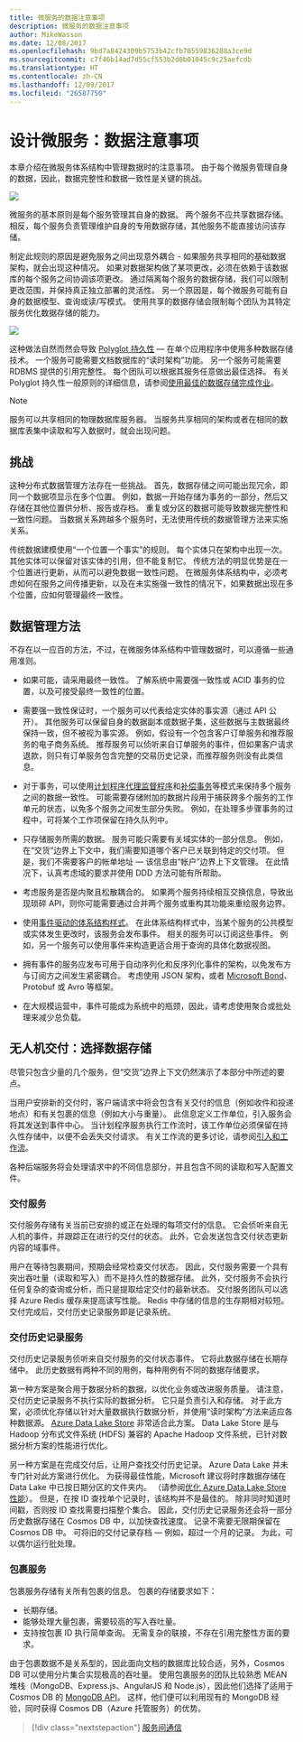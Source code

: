 ```yaml
---
title: 微服务的数据注意事项
description: 微服务的数据注意事项
author: MikeWasson
ms.date: 12/08/2017
ms.openlocfilehash: 9bd7a8424309b5753b42cfb70559836288a3ce9d
ms.sourcegitcommit: c7f46b14ad7d55cf553b2d0b01045c9c25aefcdb
ms.translationtype: HT
ms.contentlocale: zh-CN
ms.lasthandoff: 12/09/2017
ms.locfileid: "26587750"
---
```

# <a name="designing-microservices-data-considerations"></a>设计微服务：数据注意事项

本章介绍在微服务体系结构中管理数据时的注意事项。 由于每个微服务管理自身的数据，因此，数据完整性和数据一致性是关键的挑战。

![](./images/data-considerations.png)

微服务的基本原则是每个服务管理其自身的数据。 两个服务不应共享数据存储。 相反，每个服务负责管理维护自身的专用数据存储，其他服务不能直接访问该存储。

制定此规则的原因是避免服务之间出现意外耦合 - 如果服务共享相同的基础数据架构，就会出现这种情况。 如果对数据架构做了某项更改，必须在依赖于该数据库的每个服务之间协调该项更改。 通过隔离每个服务的数据存储，我们可以限制更改范围，并保持真正独立部署的灵活性。 另一个原因是，每个微服务可能有自身的数据模型、查询或读/写模式。 使用共享的数据存储会限制每个团队为其特定服务优化数据存储的能力。 

![](../guide/architecture-styles/images/cqrs-microservices-wrong.png)

这种做法自然而然会导致 [Polyglot 持久性](https://martinfowler.com/bliki/PolyglotPersistence.html) &mdash; 在单个应用程序中使用多种数据存储技术。 一个服务可能需要文档数据库的“读时架构”功能。 另一个服务可能需要 RDBMS 提供的引用完整性。 每个团队可以根据其服务任意做出最佳选择。 有关 Polyglot 持久性一般原则的详细信息，请参阅[使用最佳的数据存储完成作业](../guide/design-principles/use-the-best-data-store.md)。 

> [!NOTE]
> 服务可以共享相同的物理数据库服务器。 当服务共享相同的架构或者在相同的数据库表集中读取和写入数据时，就会出现问题。


## <a name="challenges"></a>挑战

这种分布式数据管理方法存在一些挑战。 首先，数据存储之间可能出现冗余，即同一个数据项显示在多个位置。 例如，数据一开始存储为事务的一部分，然后又存储在其他位置供分析、报告或存档。 重复或分区的数据可能导致数据完整性和一致性问题。 当数据关系跨越多个服务时，无法使用传统的数据管理方法来实施关系。

传统数据建模使用“一个位置一个事实”的规则。 每个实体只在架构中出现一次。 其他实体可以保留对该实体的引用，但不能复制它。 传统方法的明显优势是在一个位置进行更新，从而可以避免数据一致性问题。 在微服务体系结构中，必须考虑如何在服务之间传播更新，以及在未实施强一致性的情况下，如果数据出现在多个位置，应如何管理最终一致性。 

## <a name="approaches-to-managing-data"></a>数据管理方法

不存在以一应百的方法，不过，在微服务体系结构中管理数据时，可以遵循一些通用准则。

- 如果可能，请采用最终一致性。 了解系统中需要强一致性或 ACID 事务的位置，以及可接受最终一致性的位置。

- 需要强一致性保证时，一个服务可以代表给定实体的事实源（通过 API 公开）。 其他服务可以保留自身的数据副本或数据子集，这些数据与主数据最终保持一致，但不被视为事实源。 例如，假设有一个包含客户订单服务和推荐服务的电子商务系统。 推荐服务可以侦听来自订单服务的事件，但如果客户请求退款，则只有订单服务包含完整的交易历史记录，而推荐服务则没有此类信息。

- 对于事务，可以使用[计划程序代理监督程序](../patterns/scheduler-agent-supervisor.md)和[补偿事务](../patterns/compensating-transaction.md)等模式来保持多个服务之间的数据一致性。  可能需要存储附加的数据片段用于捕获跨多个服务的工作单元的状态，以免多个服务之间发生部分失败。 例如，在处理多步骤事务的过程中，可将某个工作项保留在持久队列中。 

- 只存储服务所需的数据。 服务可能只需要有关域实体的一部分信息。 例如，在“交货”边界上下文中，我们需要知道哪个客户已关联到特定的交付项。 但是，我们不需要客户的帐单地址 &mdash; 该信息由“帐户”边界上下文管理。 在此情况下，认真考虑域的要求并使用 DDD 方法可能有所帮助。 

- 考虑服务是否是内聚且松散耦合的。 如果两个服务持续相互交换信息，导致出现琐碎 API，则你可能需要通过合并两个服务或重构其功能来重绘服务边界。

- 使用[事件驱动的体系结构样式](../guide/architecture-styles/event-driven.md)。 在此体系结构样式中，当某个服务的公共模型或实体发生更改时，该服务会发布事件。 相关的服务可以订阅这些事件。 例如，另一个服务可以使用事件来构造更适合用于查询的具体化数据视图。 

- 拥有事件的服务应发布可用于自动序列化和反序列化事件的架构，以免发布方与订阅方之间发生紧密耦合。 考虑使用 JSON 架构，或者 [Microsoft Bond](https://github.com/Microsoft/bond)、Protobuf 或 Avro 等框架。  
 
- 在大规模运营中，事件可能成为系统中的瓶颈，因此，请考虑使用聚合或批处理来减少总负载。 

## <a name="drone-delivery-choosing-the-data-stores"></a>无人机交付：选择数据存储 

尽管只包含少量的几个服务，但“交货”边界上下文仍然演示了本部分中所述的要点。 

当用户安排新的交付时，客户端请求中将会包含有关交付的信息（例如收件和投递地点）和有关包裹的信息（例如大小与重量）。 此信息定义工作单位，引入服务会将其发送到事件中心。 当计划程序服务执行工作流时，该工作单位必须保留在持久性存储中，以便不会丢失交付请求。 有关工作流的更多讨论，请参阅[引入和工作流](./ingestion-workflow.md)。 

各种后端服务将会处理请求中的不同信息部分，并且包含不同的读取和写入配置文件。 

### <a name="delivery-service"></a>交付服务

交付服务存储有关当前已安排的或正在处理的每项交付的信息。 它会侦听来自无人机的事件，并跟踪正在进行的交付的状态。 此外，它会发送包含交付状态更新内容的域事件。

用户在等待包裹期间，预期会经常检查交付状态。 因此，交付服务需要一个具有突出吞吐量（读取和写入）而不是持久性的数据存储。 此外，交付服务不会执行任何复杂的查询或分析，而只是提取给定交付的最新状态。 交付服务团队可以选择 Azure Redis 缓存来提高读写性能。 Redis 中存储的信息的生存期相对较短。 交付完成后，交付历史记录服务即是记录系统。

### <a name="delivery-history-service"></a>交付历史记录服务

交付历史记录服务侦听来自交付服务的交付状态事件。 它将此数据存储在长期存储中。 此历史数据有两种不同的用例，每种用例有不同的数据存储要求。 

第一种方案是聚合用于数据分析的数据，以优化业务或改进服务质量。 请注意，交付历史记录服务不执行实际的数据分析。 它只是负责引入和存储。 对于此方案，必须优化存储以针对大量数据执行数据分析，并使用“读时架构”方法来适应各种数据源。 [Azure Data Lake Store](/azure/data-lake-store/) 非常适合此方案。 Data Lake Store 是与 Hadoop 分布式文件系统 (HDFS) 兼容的 Apache Hadoop 文件系统，已针对数据分析方案的性能进行优化。 

另一种方案是在完成交付后，让用户查找交付历史记录。 Azure Data Lake 并未专门针对此方案进行优化。 为获得最佳性能，Microsoft 建议将时序数据存储在 Data Lake 中已按日期分区的文件夹内。 （请参阅[优化 Azure Data Lake Store 性能](/azure/data-lake-store/data-lake-store-performance-tuning-guidance)）。 但是，在按 ID 查找单个记录时，该结构并不是最佳的。 除非同时知道时间戳，否则按 ID 查找需要扫描整个集合。 因此，交付历史记录服务还会将一部分历史数据存储在 Cosmos DB 中，以加快查找速度。 记录不需要无限期保留在 Cosmos DB 中。 可将旧的交付记录存档 &mdash; 例如，超过一个月的记录。 为此，可以偶尔运行批处理。

### <a name="package-service"></a>包裹服务

包裹服务存储有关所有包裹的信息。 包裹的存储要求如下： 

- 长期存储。
- 能够处理大量包裹，需要较高的写入吞吐量。
- 支持按包裹 ID 执行简单查询。 无需复杂的联接，不存在引用完整性方面的要求。

由于包裹数据不是关系型的，因此面向文档的数据库比较合适，另外，Cosmos DB 可以使用分片集合实现极高的吞吐量。 使用包裹服务的团队比较熟悉 MEAN 堆栈（MongoDB、Express.js、AngularJS 和 Node.js），因此他们选择了适用于 Cosmos DB 的 [MongoDB API](/azure/cosmos-db/mongodb-introduction)。 这样，他们便可以利用现有的 MongoDB 经验，同时获得 Cosmos DB（Azure 托管服务）的优势。

> [!div class="nextstepaction"]
> [服务间通信](./interservice-communication.md)